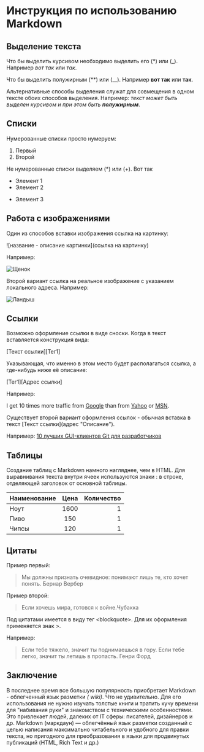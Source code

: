 # Инструкция по использованию Markdown 

## Выделение текста

Что бы выделить курсивом необходимо выделить его (*) или (_). Например *вот так* или _так_. 

Что бы выделить полужирным (**) или (__). Например **вот так** или __так__.

Альтернативные способы выделения служат для совмещения в одном тексте обоих способов выделения. Например: _текст может быть выделен курсивом и при этом быть **полужирным**_.

## Списки 

Нумерованные списки просто нумеруем:
1. Первый
2. Второй

Не нумерованные списки выделяем (*) или (+). Вот так
* Элемент 1
* Элемент 2
+ Элемент 3

## Работа с изображениями 

Один из способов вставки изображения ссылка на картинку:

![название - описание картинки](ссылка на картинку)

Например:

![Щенок](https://funik.ru/wp-content/uploads/2019/07/c1979d28bed222036eac-1.jpg)


Второй вариант ссылка на реальное изображение с указанием локального адреса.
Например:

![Ландыш](https://emosurff.com/i/0003350VTCDs/land1.jpg)


## Ссылки 

Возможно оформление ссылки в виде сноски. Когда в текст вставляется конструкция вида:

[Текст ссылки][Тег1]

 Указывающая, что именно в этом место будет располагаться ссылка, а где-нибудь ниже её описание:

[Тег1][Адрес ссылки]

Например:

I get 10 times more traffic from [Google][1] than from
[Yahoo][2] or [MSN][3].

[1]: http://google.com/        "Google"
[2]: http://search.yahoo.com/  "Yahoo Search"
[3]: http://search.msn.com/    "MSN Search"



Существует второй вариант оформления ссылок - обычная вставка в текст \[Текст ссылки](адрес "Описание")\.

Например:
[10 лучших GUI-клиентов Git для разработчиков]( https://techrocks.ru/2020/04/24/best-git-gui-for-mac-linux-windows/
)

## Таблицы ##

Создание таблиц с Markdown намного нагляднее, чем в HTML. Для выравнивания текста внутри ячеек используются знаки : в строке, отделяющей заголовок от основной таблицы.

Наименование      | Цена | Количество
:-------- |:-----:| -------:
Ноут  | 1600  | 1
Пиво     | 150    | 1
Чипсы      | 120     | 1


## Цитаты
Пример первый:

> Мы должны признать очевидное: понимают лишь те, кто хочет понять.
Бернар Вербер

Пример второй:
> Если хочешь мира, готовся к войне.Чубакка

Под цитатами имеется в виду тег \<blockquote>\. Для их оформления применяется знак >. 

Например:
 > Если тебе тяжело, значит ты поднимаешься в гору. Если тебе легко, значит ты летишь в пропасть.
Генри Форд


## Заключение

В последнее время все большую популярность приобретает Markdown - облегченный язык разметки *( wiki)*. Что не удивительно. Для его использования не нужно изучать толстые книги и тратить кучу времени для "набивания руки" и знакомством с техническими особенностями. Это привлекает людей, далеких от IT сферы: писателей, дизайнеров и др.
Markdown (маркдаун) — облегчённый язык разметки созданный с целью написания максимально читабельного и удобного для правки текста, но пригодного для преобразования в языки для продвинутых публикаций (HTML, Rich Text и др.)

